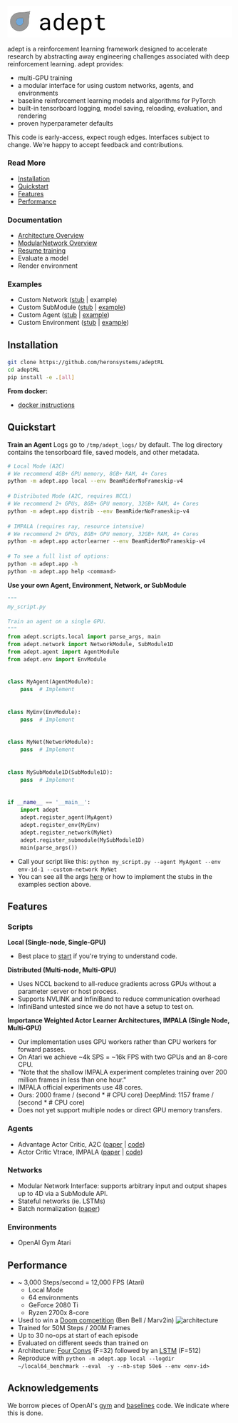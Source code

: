 ![banner](images/banner.png)

adept is a reinforcement learning framework designed to accelerate research 
by abstracting away engineering challenges associated with deep reinforcement
learning. adept provides:
* multi-GPU training
* a modular interface for using custom networks, agents, and environments
* baseline reinforcement learning models and algorithms for PyTorch
* built-in tensorboard logging, model saving, reloading, evaluation, and 
rendering
* proven hyperparameter defaults

This code is early-access, expect rough edges. Interfaces subject to change. 
We're happy to accept feedback and contributions.

### Read More
* [Installation](#installation)
* [Quickstart](#quickstart)
* [Features](#features)
* [Performance](#performance)

### Documentation
* [Architecture Overview](docs/api_overview.md)
* [ModularNetwork Overview](docs/modular_network.md)
* [Resume training](docs/resume_training.md)
* Evaluate a model
* Render environment

### Examples
* Custom Network ([stub](examples/custom_network_stub.py) | example)
* Custom SubModule ([stub](examples/custom_submodule_stub.py) | [example](adept/network/net1d/lstm.py))
* Custom Agent ([stub](examples/custom_agent_stub.py) | [example](adept/agent/actor_critic.py))
* Custom Environment ([stub](examples/custom_environment_stub.py) | [example](adept/env/openai_gym.py))

## Installation
```bash
git clone https://github.com/heronsystems/adeptRL
cd adeptRL
pip install -e .[all]
```

**From docker:**
* [docker instructions](./docker/)

## Quickstart
**Train an Agent**
Logs go to `/tmp/adept_logs/` by default. The log directory contains the 
tensorboard file, saved models, and other metadata.

```bash
# Local Mode (A2C)
# We recommend 4GB+ GPU memory, 8GB+ RAM, 4+ Cores
python -m adept.app local --env BeamRiderNoFrameskip-v4

# Distributed Mode (A2C, requires NCCL)
# We recommend 2+ GPUs, 8GB+ GPU memory, 32GB+ RAM, 4+ Cores
python -m adept.app distrib --env BeamRiderNoFrameskip-v4

# IMPALA (requires ray, resource intensive)
# We recommend 2+ GPUs, 8GB+ GPU memory, 32GB+ RAM, 4+ Cores
python -m adept.app actorlearner --env BeamRiderNoFrameskip-v4

# To see a full list of options:
python -m adept.app -h
python -m adept.app help <command>
```

**Use your own Agent, Environment, Network, or SubModule**  
```python
"""
my_script.py

Train an agent on a single GPU.
"""
from adept.scripts.local import parse_args, main
from adept.network import NetworkModule, SubModule1D
from adept.agent import AgentModule
from adept.env import EnvModule


class MyAgent(AgentModule):
    pass  # Implement


class MyEnv(EnvModule):
    pass  # Implement


class MyNet(NetworkModule):
    pass  # Implement


class MySubModule1D(SubModule1D):
    pass  # Implement


if __name__ == '__main__':
    import adept
    adept.register_agent(MyAgent)
    adept.register_env(MyEnv)
    adept.register_network(MyNet)
    adept.register_submodule(MySubModule1D)
    main(parse_args())
```
* Call your script like this: `python my_script.py --agent MyAgent --env 
env-id-1 --custom-network MyNet`
* You can see all the args [here](adept/scripts/local.py) or how to implement
 the stubs in the examples section above.

## Features
### Scripts
**Local (Single-node, Single-GPU)**
* Best place to [start](adept/scripts/local.py) if you're trying to understand code.

**Distributed (Multi-node, Multi-GPU)**
* Uses NCCL backend to all-reduce gradients across GPUs without a parameter 
server or host process.
* Supports NVLINK and InfiniBand to reduce communication overhead
* InfiniBand untested since we do not have a setup to test on.

**Importance Weighted Actor Learner Architectures, IMPALA (Single Node, Multi-GPU)**
* Our implementation uses GPU workers rather than CPU workers for forward 
passes.
* On Atari we achieve ~4k SPS = ~16k FPS with two GPUs and an 8-core CPU.
* "Note that the shallow IMPALA experiment completes training over 200 
million frames in less than one hour."
* IMPALA official experiments use 48 cores.
* Ours: 2000 frame / (second * # CPU core) DeepMind: 1157 frame / (second * # CPU core)
* Does not yet support multiple nodes or direct GPU memory transfers.

### Agents
* Advantage Actor Critic, A2C ([paper](https://arxiv.org/pdf/1708.05144.pdf) | [code](adept/agents/actor_critic.py))
* Actor Critic Vtrace, IMPALA ([paper](https://arxiv.org/pdf/1802.01561.pdf) | [code](https://arxiv.org/pdf/1802.01561.pdf))

### Networks
* Modular Network Interface: supports arbitrary input and output shapes up to
 4D via a SubModule API.
* Stateful networks (ie. LSTMs)
* Batch normalization ([paper](https://arxiv.org/pdf/1502.03167.pdf))

### Environments
* OpenAI Gym Atari

## Performance
* ~ 3,000 Steps/second = 12,000 FPS (Atari)
  * Local Mode
  * 64 environments
  * GeForce 2080 Ti
  * Ryzen 2700x 8-core
* Used to win a 
[Doom competition](https://www.crowdai.org/challenges/visual-doom-ai-competition-2018-track-2) 
(Ben Bell / Marv2in)
![architecture](images/benchmark.png)
* Trained for 50M Steps / 200M Frames
* Up to 30 no-ops at start of each episode
* Evaluated on different seeds than trained on
* Architecture: [Four Convs](./adept/networks/net3d/four_conv.py) (F=32)
followed by an [LSTM](./adept/networks/net1d/lstm.py) (F=512)
* Reproduce with `python -m adept.app local --logdir ~/local64_benchmark --eval 
-y --nb-step 50e6 --env <env-id>`

## Acknowledgements
We borrow pieces of OpenAI's [gym](https://github.com/openai/gym) and 
[baselines](https://github.com/openai/baselines) code. We indicate where this
 is done.

